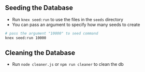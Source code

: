 ## Seeding the Database

* Run `knex seed:run` to use the files in the `seeds` directory
* You can pass an argument to specify how many seeds to create

```sh
# pass the argument "10000" to seed command
knex seed:run 10000
```

## Cleaning the Database

* Run `node cleaner.js` or `npm run cleaner` to clean the db
